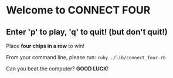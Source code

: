 # Welcome to CONNECT FOUR

## Enter 'p' to play, 'q' to quit! (but don't quit!)

Place **four chips in a row** to win!  

From your command line, please run:
`ruby ./lib/connect_four.rb`

Can you beat the computer?  __GOOD LUCK__!
